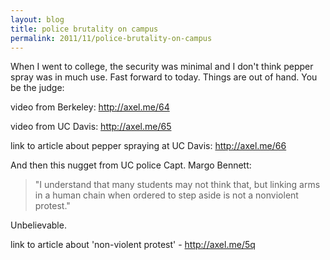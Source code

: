 ```yaml
---
layout: blog
title: police brutality on campus
permalink: 2011/11/police-brutality-on-campus
---
```


When I went to college, the security was minimal and I don't think pepper spray was in much use. Fast forward to today. Things are out of hand. You be the judge:

video from Berkeley: <a href="http://axel.me/64" target="_blank">http://axel.me/64</a>

video from UC Davis: <a href="http://axel.me/65" target="_blank">http://axel.me/65</a>

link to article about pepper spraying at UC Davis: <a href="http://axel.me/66" target="_blank">http://axel.me/66</a>

And then this nugget from UC police Capt. Margo Bennett:


<blockquote>"I understand that many students may not think that, but linking arms in a human chain when ordered to step aside is not a nonviolent protest."</blockquote>

Unbelievable.

link to article about 'non-violent protest' - <a href="http://axel.me/5q" target="_blank">http://axel.me/5q</a>
